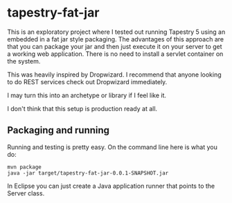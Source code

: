 # tapestry-fat-jar

This is an exploratory project where I tested out running
Tapestry 5 using an embedded in a fat jar style packaging.  The
advantages of this approach are that you can package your jar and
then just execute it on your server to get a working web application.
There is no need to install a servlet container on the system.

This was heavily inspired by Dropwizard. I recommend that anyone looking to
do REST services check out Dropwizard immediately.

I may turn this into an archetype or library if I feel like it.

I don't think that this setup is production ready at all.

## Packaging and running

Running and testing is pretty easy. On the command line here is what you do:

```
mvn package
java -jar target/tapestry-fat-jar-0.0.1-SNAPSHOT.jar
```

In Eclipse you can just create a Java application runner that points to the Server class.


